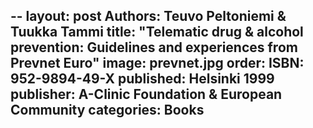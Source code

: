 --
layout: post
Authors: Teuvo Peltoniemi & Tuukka Tammi
title: "Telematic drug & alcohol prevention: Guidelines and experiences from Prevnet Euro"
image: prevnet.jpg
order: 
ISBN: 952-9894-49-X
published: Helsinki 1999
publisher: A-Clinic Foundation & European Community
categories: Books
---



